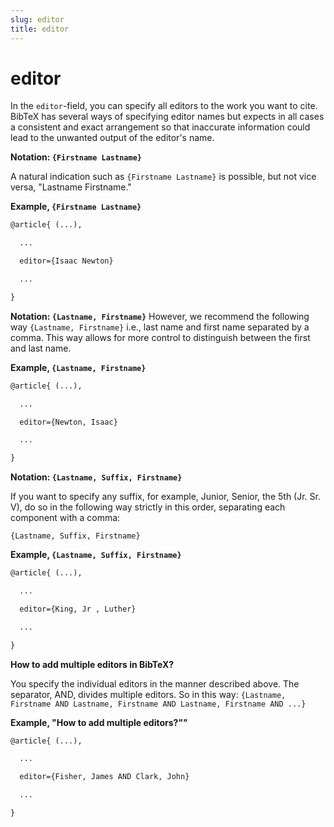 ```yaml
---
slug: editor
title: editor
---
```


# editor

In the ``editor``-field, you can specify all editors to the work you want to cite. BibTeX has several ways of specifying editor names but expects in all cases a consistent and exact arrangement so that inaccurate information could lead to the unwanted output of the editor's name.

**Notation: ``{Firstname Lastname}``**

A natural indication such as ``{Firstname Lastname}`` is possible, but not vice versa, "Lastname Firstname."

**Example, ``{Firstname Lastname}``**

```tex
@article{ (...),

  ...

  editor={Isaac Newton}

  ...

}
```


**Notation: ``{Lastname, Firstname}``**
However, we recommend the following way ``{Lastname, Firstname}`` i.e., last name and first name separated by a comma. This way allows for more control to distinguish between the first and last name.

**Example, ``{Lastname, Firstname}``**

```tex
@article{ (...),

  ...

  editor={Newton, Isaac}

  ...

}
```


**Notation: ``{Lastname, Suffix, Firstname}``**

If you want to specify any suffix, for example, Junior, Senior, the 5th (Jr. Sr. V), do so in the following way strictly in this order, separating each component with a comma:

``{Lastname, Suffix, Firstname}``

**Example, ``{Lastname, Suffix, Firstname}``**

```tex
@article{ (...),

  ...

  editor={King, Jr , Luther}

  ...

}
```

**How to add multiple editors in BibTeX?**

You specify the individual editors in the manner described above. The separator, AND, divides multiple editors. So in this way:
``{Lastname, Firstname AND Lastname, Firstname AND Lastname, Firstname AND ...}``


**Example, "How to add multiple editors?""**

```tex
@article{ (...),

  ...

  editor={Fisher, James AND Clark, John}

  ...

}
```

